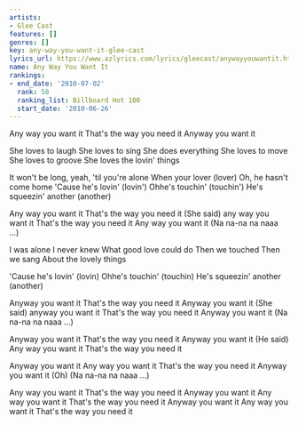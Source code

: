 ```yaml
---
artists:
- Glee Cast
features: []
genres: []
key: any-way-you-want-it-glee-cast
lyrics_url: https://www.azlyrics.com/lyrics/gleecast/anywayyouwantit.html
name: Any Way You Want It
rankings:
- end_date: '2010-07-02'
  rank: 58
  ranking_list: Billboard Hot 100
  start_date: '2010-06-26'
---
```


Any way you want it
That's the way you need it
Anyway you want it

She loves to laugh
She loves to sing
She does everything
She loves to move
She loves to groove
She loves the lovin' things

It won't be long, yeah, 'til you're alone
When your lover (lover)
Oh, he hasn't come home
'Cause he's lovin' (lovin')
Ohhe's touchin' (touchin')
He's squeezin' another (another)

Any way you want it
That's the way you need it
(She said) any way you want it
That's the way you need it
Any way you want it
(Na na-na na naaa ...)

I was alone
I never knew
What good love could do
Then we touched
Then we sang
About the lovely things

'Cause he's lovin' (lovin)
Ohhe's touchin' (touchin)
He's squeezin' another (another)

Anyway you want it
That's the way you need it
Anyway you want it
(She said) anyway you want it
That's the way you need it
Anyway you want it
(Na na-na na naaa ...)



Anyway you want it
That's the way you need it
Anyway you want it
(He said)
Any way you want it
That's the way you need it

Anyway you want it
Any way you want it
That's the way you need it
Anyway you want it
(Oh)
(Na na-na na naaa ...)

Any way you want it
That's the way you need it
Anyway you want it
Any way you want it
That's the way you need it
Anyway you want it
Any way you want it
That's the way you need it



